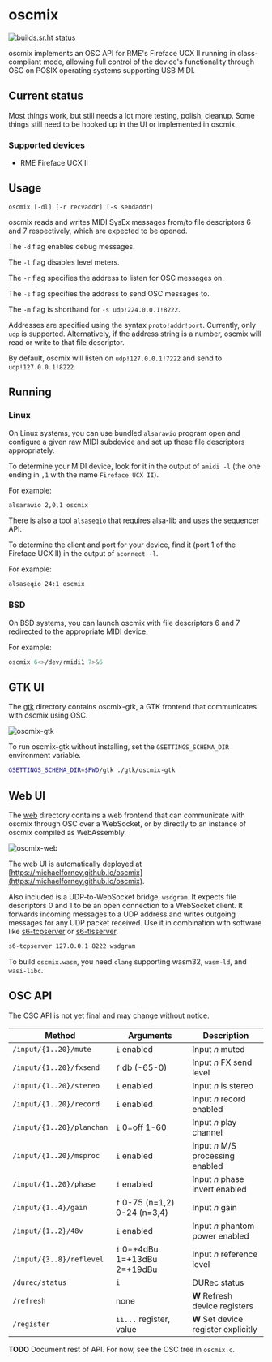 # oscmix

[![builds.sr.ht status](https://builds.sr.ht/~mcf/oscmix/commits/main.svg)](https://builds.sr.ht/~mcf/oscmix/commits/main)

oscmix implements an OSC API for RME's Fireface UCX II running in
class-compliant mode, allowing full control of the device's
functionality through OSC on POSIX operating systems supporting USB
MIDI.

## Current status

Most things work, but still needs a lot more testing, polish,
cleanup. Some things still need to be hooked up in the UI or
implemented in oscmix.

### Supported devices

- RME Fireface UCX II

## Usage

```
oscmix [-dl] [-r recvaddr] [-s sendaddr]
```

oscmix reads and writes MIDI SysEx messages from/to file descriptors
6 and 7 respectively, which are expected to be opened.

The `-d` flag enables debug messages.

The `-l` flag disables level meters.

The `-r` flag specifies the address to listen for OSC messages on.

The `-s` flag specifies the address to send OSC messages to.

The `-m` flag is shorthand for `-s udp!224.0.0.1!8222`.

Addresses are specified using the syntax `proto!addr!port`. Currently,
only `udp` is supported. Alternatively, if the address string is a
number, oscmix will read or write to that file descriptor.

By default, oscmix will listen on `udp!127.0.0.1!7222` and send to
`udp!127.0.0.1!8222`.

## Running

### Linux

On Linux systems, you can use bundled `alsarawio` program open and
configure a given raw MIDI subdevice and set up these file descriptors
appropriately.

To determine your MIDI device, look for it in the output of `amidi -l`
(the one ending in `,1` with the name `Fireface UCX II`).

For example:

```sh
alsarawio 2,0,1 oscmix
```

There is also a tool `alsaseqio` that requires alsa-lib and uses
the sequencer API.

To determine the client and port for your device, find it (port 1
of the Fireface UCX II) in the output of `aconnect -l`.

For example:

```sh
alsaseqio 24:1 oscmix
```

### BSD

On BSD systems, you can launch oscmix with file descriptors 6 and
7 redirected to the appropriate MIDI device.

For example:

```sh
oscmix 6<>/dev/rmidi1 7>&6
```

## GTK UI

The [gtk](gtk) directory contains oscmix-gtk, a GTK frontend that
communicates with oscmix using OSC.

![oscmix-gtk](https://mforney.org/misc/oscmix.png)

To run oscmix-gtk without installing, set the `GSETTINGS_SCHEMA_DIR`
environment variable.

```sh
GSETTINGS_SCHEMA_DIR=$PWD/gtk ./gtk/oscmix-gtk
```

## Web UI

The [web](web) directory contains a web frontend that can communicate
with oscmix through OSC over a WebSocket, or by directly to an
instance of oscmix compiled as WebAssembly.

![oscmix-web]

The web UI is automatically deployed at
[https://michaelforney.github.io/oscmix](https://michaelforney.github.io/oscmix).

Also included is a UDP-to-WebSocket bridge, `wsdgram`. It expects
file descriptors 0 and 1 to be an open connection to a WebSocket
client. It forwards incoming messages to a UDP address and writes
outgoing messages for any UDP packet received. Use it in combination
with software like [s6-tcpserver] or [s6-tlsserver].

```sh
s6-tcpserver 127.0.0.1 8222 wsdgram
```

To build `oscmix.wasm`, you need `clang` supporting wasm32, `wasm-ld`,
and `wasi-libc`.

[oscmix-web]: https://github.com/michaelforney/oscmix/assets/52851/ef22e75e-9d38-4c82-b016-81bce77be571
[s6-tcpserver]: https://skarnet.org/software/s6-networking/s6-tcpserver.html
[s6-tlsserver]: https://skarnet.org/software/s6-networking/s6-tlsserver.html

## OSC API

The OSC API is not yet final and may change without notice.

| Method | Arguments | Description |
| --- | --- | --- |
| `/input/{1..20}/mute` | `i` enabled | Input *n* muted |
| `/input/{1..20}/fxsend` | `f` db (-65-0) | Input *n* FX send level |
| `/input/{1..20}/stereo` | `i` enabled | Input *n* is stereo |
| `/input/{1..20}/record` | `i` enabled | Input *n* record enabled |
| `/input/{1..20}/planchan` | `i` 0=off 1-60 | Input *n* play channel |
| `/input/{1..20}/msproc` | `i` enabled | Input *n* M/S processing enabled |
| `/input/{1..20}/phase` | `i` enabled | Input *n* phase invert enabled |
| `/input/{1..4}/gain` | `f` 0-75 (n=1,2) 0-24 (n=3,4) | Input *n* gain |
| `/input/{1..2}/48v` | `i` enabled | Input *n* phantom power enabled |
| `/input/{3..8}/reflevel` | `i` 0=+4dBu 1=+13dBu 2=+19dBu | Input *n* reference level |
| `/durec/status` | `i` | DURec status |
| `/refresh` | none | **W** Refresh device registers |
| `/register` | `ii...` register, value | **W** Set device register explicitly |

**TODO** Document rest of API. For now, see the OSC tree in `oscmix.c`.
